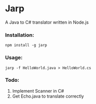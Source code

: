 # Jarp
A Java to C# translator written in Node.js

### Installation:
```
npm install -g jarp
```

### Usage:
```
jarp -f HelloWorld.java > HelloWorld.cs
```

### Todo:
1. Implement Scanner in C#
2. Get Echo.java to translate correctly

